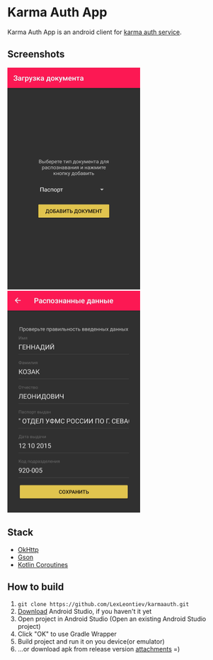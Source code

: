 Karma Auth App 
===================
Karma Auth App is an android client for [karma auth service](https://github.com/Dimitreee/karmaAuth_theme6).

Screenshots
-----------
<img src="preview/preview_1.jpg" alt="alt text" width="300" height="500"> <img src="preview/preview_2.jpg" alt="alt text" width="300" height="500">

Stack
-----------
* [OkHttp](https://github.com/square/okhttp)
* [Gson](https://github.com/google/gson)
* [Kotlin Coroutines](https://github.com/Kotlin/kotlinx.coroutines)

How to build
-----------
1. ```git clone https://github.com/LexLeontiev/karmaauth.git```
2. [Download](https://developer.android.com/studio/) Android Studio, if you haven't it yet
2. Open project in Android Studio (Open an existing Android Studio project) 
3. Click "OK" to use Gradle Wrapper
4. Build project and run it on you device(or emulator)
5. ...or download apk from release version [attachments](https://github.com/LexLeontiev/karmaauth/releases) =)


